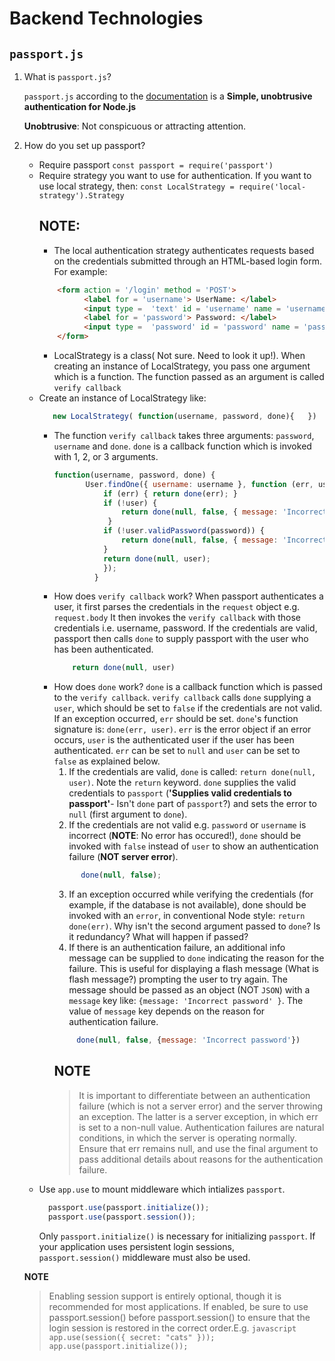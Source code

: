 # Backend Technologies
## `passport.js`
1. What is `passport.js`?

   `passport.js` according to the [documentation](http://www.passportjs.org/) is a **Simple, unobtrusive authentication for Node.js**
   
      **Unobtrusive**: Not conspicuous or attracting attention.
2. How do you set up passport?
     -  Require passport
         `const passport = require('passport')`
     -  Require strategy you want to use for authentication. If you want to use local strategy, then:
         `const LocalStrategy = require('local-strategy').Strategy`
         ## **NOTE**: 
         -  The local authentication strategy authenticates requests based on the credentials submitted through an HTML-based login form. For example:
         ```html
             <form action = '/login' method = 'POST'>
                   <label for = 'username'> UserName: </label>
                   <input type =  'text' id = 'username' name = 'username' required >
                   <label for = 'password'> Password: </label>
                   <input type =  'password' id = 'password' name = 'password' required >
             </form>
         ```
         -  LocalStrategy is a class( Not sure. Need to look it up!). When creating an instance of LocalStrategy, you pass one argument which is a function. The function passed as an argument is called `verify callback`
     - Create an instance of LocalStrategy like:
        ```javascript
           new LocalStrategy( function(username, password, done){   })   
        ```
          -  The function `verify callback` takes three arguments: `password`, `username` and `done`. `done` is a callback function which is invoked with 1, 2, or 3 arguments.
              ```javascript
              function(username, password, done) {
                     User.findOne({ username: username }, function (err, user) {
                         if (err) { return done(err); }
                         if (!user) {
                             return done(null, false, { message: 'Incorrect username.' });
                          }
                         if (!user.validPassword(password)) {
                             return done(null, false, { message: 'Incorrect password.' });
                         }
                         return done(null, user);
                         });
                       }
              ```
          -  How does `verify callback` work?
              When passport authenticates a user, it first parses the credentials in the `request` object e.g. `request.body` It then invokes the `verify callback` with those credentials i.e. username, password. If the credentials are valid, passport then calls `done` to supply passport with the user who has been  authenticated.
              ```javascript
                  return done(null, user)
              ```
          -  How does `done` work?
              `done` is a callback function which is passed to the `verify callback`. `verify callback`  calls `done` supplying a `user`, which should be set to `false` if the credentials are not valid. If an exception occurred, `err` should be set. `done`'s function signature is: `done(err, user)`. `err` is the error object if an error occurs, `user` is the authenticated user if the user has been authenticated. `err` can be set to `null` and `user` can be set to `false` as explained below.
              1. If the credentials are valid, `done` is called:  `return done(null, user)`. Note the `return` keyword. `done` supplies the valid credentials to `passport` (**'Supplies valid credentials to passport'**- Isn't `done` part of `passport`?) and sets the error to `null` (first argument to `done`).
              2. If the credentials are not valid e.g. `password` or `username` is incorrect (**NOTE**: No error has occured!), `done` should be invoked with `false` instead of `user` to show an authentication failure (**NOT server error**). 
              ```javascript
                    done(null, false);
              ```
              3. If an exception occurred while verifying the credentials (for example, if the database is not available), done should be invoked with an `error`, in conventional Node style: `return done(err)`. Why isn't the second argument passed to `done`? Is it redundancy? What will happen if passed? 
              4. If there is an authentication failure, an additional info message can be supplied to `done` indicating the reason for the failure. This is useful for displaying a flash message (What is flash message?) prompting the user to try again. The message should be passed as an object (NOT `JSON`) with a `message` key like: `{message: 'Incorrect password' }`. The value of `message` key depends on the reason for authentication failure. 
              ```javascript
                   done(null, false, {message: 'Incorrect password'})
              ```
              ## **NOTE**
               > It is important to differentiate between an authentication failure (which is not a server error) and the server throwing an exception. The latter is a server exception, in which err is set to a non-null value. Authentication failures are natural conditions, in which the server is operating normally. Ensure that err remains null, and use the final argument to pass additional details about reasons for the authentication failure.
     - Use `app.use` to mount middleware which intializes `passport`. 
        ```javascript
          passport.use(passport.initialize());
          passport.use(passport.session());
          ```
          Only `passport.initialize()` is necessary for initializing `passport`. If your application uses persistent login sessions,  
          `passport.session()` middleware must also be used.

      **NOTE**
      > Enabling session support is entirely optional, though it is recommended for most applications. If enabled, be sure to use     
        passport.session() before passport.session() to ensure that the login session is restored in the correct order.E.g.
           `javascript
                 app.use(session({ secret: "cats" }));
                app.use(passport.initialize());
            `
    
    

